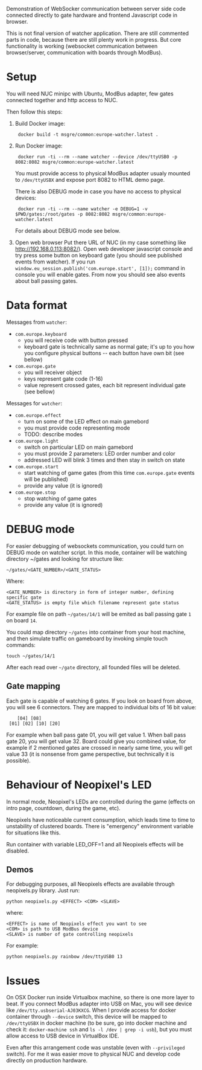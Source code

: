 Demonstration of WebSocker communication between server side code connected 
directly to gate hardware and frontend Javascript code in browser.

This is not final version of watcher application. There are still commented
parts in code, because there are still plenty work in progress. But core 
functionality is working (websocket communication between browser/server,
communication with boards through ModBus).

# Setup

You will need NUC minipc with Ubuntu, ModBus adapter, few gates connected
together and http access to NUC.

Then follow this steps:

1) Build Docker image:

        docker build -t msgre/common:europe-watcher.latest .

2) Run Docker image:

        docker run -ti --rm --name watcher --device /dev/ttyUSB0 -p 8082:8082 msgre/common:europe-watcher.latest

   You must provide access to physical ModBus adapter usualy mounted to 
   `/dev/ttyUSBX` and expose port 8082 to HTML demo page.

   There is also DEBUG mode in case you have no access to physical devices:

        docker run -ti --rm --name watcher -e DEBUG=1 -v $PWD/gates:/root/gates -p 8082:8082 msgre/common:europe-watcher.latest

   For details about DEBUG mode see below.

3) Open web browser
   Put there URL of NUC (in my case something like http://192.168.0.113:8082/).
   Open web developer javascript console and try press some button on keyboard
   gate (you should see published events from watcher). If you run
   `window.eu_session.publish('com.europe.start', [1]);` command in console
   you will enable gates. From now you should see also events about ball passing
   gates.

# Data format

Messages from `watcher`:

* `com.europe.keyboard`
  - you will receive code with button pressed
  - keyboard gate is technically same as normal gate; it's up to you how you
    configure physical buttons -- each button have own bit (see bellow)
* `com.europe.gate`
  - you will receiver object
  - keys represent gate code (1-16)
  - value represent crossed gates, each bit represent individual gate (see bellow)

Messages for `watcher`:

* `com.europe.effect`
  - turn on some of the LED effect on main gamebord
  - you must provide code representing mode
  - TODO: describe modes
* `com.europe.light`
  - switch on particular LED on main gamebord
  - you must provide 2 parameters: LED order number and color
  - addressed LED will blink 3 times and then stay in switch on state
* `com.europe.start`
  - start watching of game gates (from this time `com.europe.gate` events will 
    be published)
  - provide any value (it is ignored)
* `com.europe.stop`
  - stop watching of game gates
  - provide any value (it is ignored)

# DEBUG mode

For easier debugging of websockets communication, you could turn on DEBUG mode 
on watcher script. In this mode, container will be watching directory ~/gates
and looking for structure like:

    ~/gates/<GATE_NUMBER>/<GATE_STATUS>

Where:

    <GATE_NUMBER> is directory in form of integer number, defining specific gate
    <GATE_STATUS> is empty file which filename represent gate status

For example file on path `~/gates/14/1` will be emited as ball passing gate
`1` on board `14`.

You could map directory `~/gates` into container from your host machine, and
then simulate traffic on gameboard by invoking simple touch commands:

    touch ~/gates/14/1

After each read over `~/gate` directory, all founded files will be deleted.

## Gate mapping

Each gate is capable of watching 6 gates. If you look on board from above,
you will see 6 connectors. They are mapped to individual bits of 16 bit value:
        
        [04] [08]
     [01] [02] [10] [20]

For example when ball pass gate 01, you will get value 1. When ball pass gate 20,
you will get value 32.
Board could give you combined value, for example if 2 mentioned gates are crossed 
in nearly same time, you will get value 33 (it is nonsense from game perspective,
but technically it is possible).

# Behaviour of Neopixel's LED

In normal mode, Neopixel's LEDs are controlled during the game (effects on
intro page, countdown, during the game, etc).

Neopixels have noticeable current consumption, which leads time to time to
unstability of clustered boards. There is "emergency" environment variable
for situations like this.

Run container with variable LED_OFF=1 and all Neopixels effects will be disabled.

## Demos

For debugging purposes, all Neopixels effects are available through neopixels.py
library. Just run:

    python neopixels.py <EFFECT> <COM> <SLAVE>

where:

    <EFFECT> is name of Neopixels effect you want to see
    <COM> is path to USB ModBus device
    <SLAVE> is number of gate controlling neopixels

For example:

    python neopixels.py rainbow /dev/ttyUSB0 13


# Issues

On OSX Docker run inside Virtualbox machine, so there is one more layer to beat.
If you connect ModBus adapter into USB on Mac, you will see device like
`/dev/tty.usbserial-AJ03KXCG`. When I provide access for docker container
through `--device` switch, this device will be mapped to `/dev/ttyUSBX` in 
docker machine (to be sure, go into docker machine and check it: 
`docker-machine ssh` and `ls -l /dev | grep -i usb`), but you must allow access 
to USB device in VirtualBox IDE.

Even after this arrangement code was unstable (even with `--privileged` switch). 
For me it was easier move to physical NUC and develop code directly on production
hardware.
